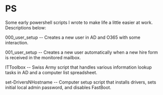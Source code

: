 # PS

Some early powershell scripts I wrote to make life a little easier at work. Descriptions below:

000_user_setup -- Creates a new user in AD and O365 with some interaction.

001_user_setup -- Creates a new user automatically when a new hire form is received in the monitored mailbox.

ITToolbox -- Swiss Army script that handles various information lookup tasks in AD and a computer list spreadsheet.

set-DriversNHostname -- Computer setup script that installs drivers, sets initial local admin password, and disables FastBoot.
